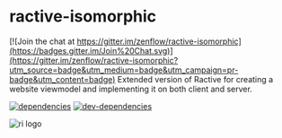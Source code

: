 # ractive-isomorphic

[![Join the chat at https://gitter.im/zenflow/ractive-isomorphic](https://badges.gitter.im/Join%20Chat.svg)](https://gitter.im/zenflow/ractive-isomorphic?utm_source=badge&utm_medium=badge&utm_campaign=pr-badge&utm_content=badge)
Extended version of Ractive for creating a website viewmodel and implementing it on both client and server.

[![dependencies](https://david-dm.org/zenflow/ractive-isomorphic.svg)](https://david-dm.org/zenflow/ractive-isomorphic)
[![dev-dependencies](https://david-dm.org/zenflow/ractive-isomorphic/dev-status.svg)](https://david-dm.org/zenflow/ractive-isomorphic#info=devDependencies)

![ri logo](https://raw.githubusercontent.com/zenflow/ractive-isomorphic/master/logo.png)